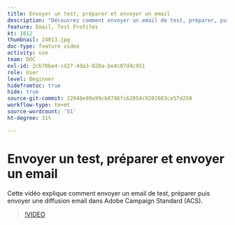 ```yaml
---
title: Envoyer un test, préparer et envoyer un email
description: "Découvrez comment envoyer un email de test, préparer, puis envoyer la diffusion email. "
feature: Email, Test Profiles
kt: 1812
thumbnail: 24013.jpg
doc-type: feature video
activity: use
team: DOC
exl-id: 2cb70be4-cd27-4da3-828a-be4c07d4c951
role: User
level: Beginner
hidefromtoc: true
hide: true
source-git-commit: 22048e99a99cb0796fc62054c9202603ce57d250
workflow-type: tm+mt
source-wordcount: '51'
ht-degree: 31%

---
```


# Envoyer un test, préparer et envoyer un email

Cette vidéo explique comment envoyer un email de test, préparer puis envoyer une diffusion email dans Adobe Campaign Standard (ACS).

>[!VIDEO](https://video.tv.adobe.com/v/24013/)
